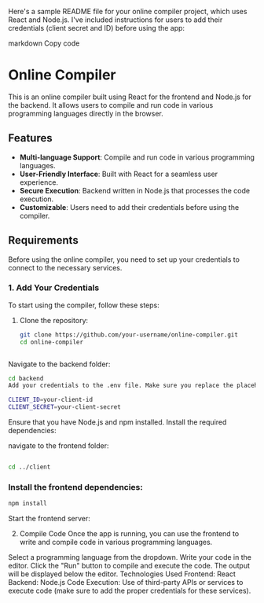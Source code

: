 Here's a sample README file for your online compiler project, which uses React and Node.js. I've included instructions for users to add their credentials (client secret and ID) before using the app:

markdown
Copy code
# Online Compiler

This is an online compiler built using React for the frontend and Node.js for the backend. It allows users to compile and run code in various programming languages directly in the browser.

## Features

- **Multi-language Support**: Compile and run code in various programming languages.
- **User-Friendly Interface**: Built with React for a seamless user experience.
- **Secure Execution**: Backend written in Node.js that processes the code execution.
- **Customizable**: Users need to add their credentials before using the compiler.

## Requirements

Before using the online compiler, you need to set up your credentials to connect to the necessary services.

### 1. Add Your Credentials

To start using the compiler, follow these steps:

1. Clone the repository:
   ```bash
   git clone https://github.com/your-username/online-compiler.git
   cd online-compiler
   

   
Navigate to the backend folder:
  ```bash
  cd backend
  Add your credentials to the .env file. Make sure you replace the placeholders with your actual credentials
```



```bash
CLIENT_ID=your-client-id
CLIENT_SECRET=your-client-secret
 ```
Ensure that you have Node.js and npm installed. Install the required dependencies:




 navigate to the frontend folder:

  ```bash

cd ../client
  ```
### Install the frontend dependencies:
  ```bash
npm install
 ```
Start the frontend server:

2. Compile Code
Once the app is running, you can use the frontend to write and compile code in various programming languages.

Select a programming language from the dropdown.
Write your code in the editor.
Click the "Run" button to compile and execute the code.
The output will be displayed below the editor.
Technologies Used
Frontend: React
Backend: Node.js
Code Execution: Use of third-party APIs or services to execute code (make sure to add the proper credentials for these services).







